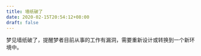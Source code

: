 ```yaml
---
title: 墙纸破了
date: 2020-02-15T20:54:12+08:00
draft: false
---
```


梦见墙纸破了，提醒梦者目前从事的工作有漏洞，需要重新设计或转换到一个新环境中。

